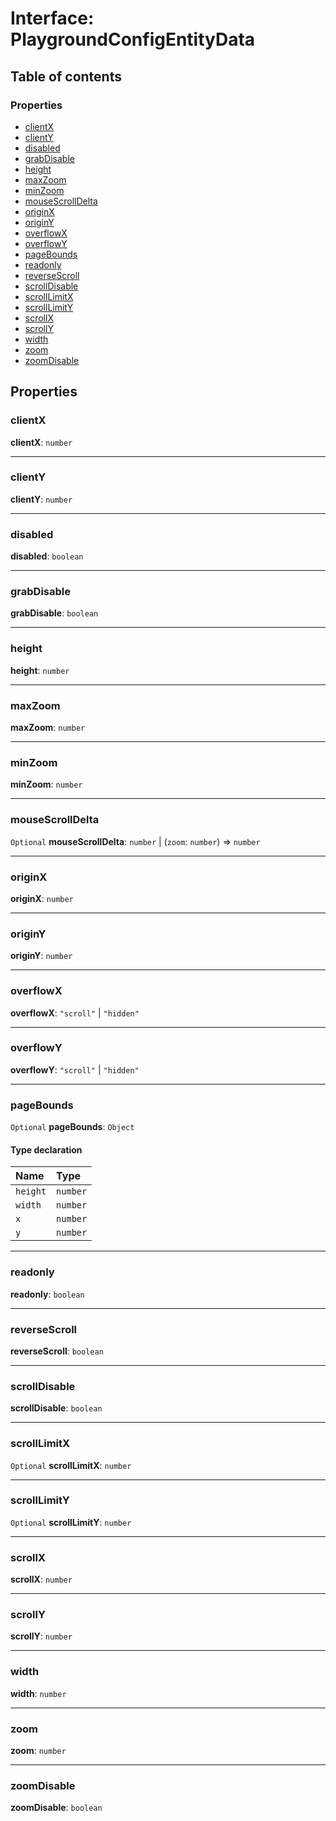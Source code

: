 # Interface: PlaygroundConfigEntityData

## Table of contents

### Properties

* [clientX](/auto-docs/free-layout-editor/interfaces/PlaygroundConfigEntityData.md#clientx)
* [clientY](/auto-docs/free-layout-editor/interfaces/PlaygroundConfigEntityData.md#clienty)
* [disabled](/auto-docs/free-layout-editor/interfaces/PlaygroundConfigEntityData.md#disabled)
* [grabDisable](/auto-docs/free-layout-editor/interfaces/PlaygroundConfigEntityData.md#grabdisable)
* [height](/auto-docs/free-layout-editor/interfaces/PlaygroundConfigEntityData.md#height)
* [maxZoom](/auto-docs/free-layout-editor/interfaces/PlaygroundConfigEntityData.md#maxzoom)
* [minZoom](/auto-docs/free-layout-editor/interfaces/PlaygroundConfigEntityData.md#minzoom)
* [mouseScrollDelta](/auto-docs/free-layout-editor/interfaces/PlaygroundConfigEntityData.md#mousescrolldelta)
* [originX](/auto-docs/free-layout-editor/interfaces/PlaygroundConfigEntityData.md#originx)
* [originY](/auto-docs/free-layout-editor/interfaces/PlaygroundConfigEntityData.md#originy)
* [overflowX](/auto-docs/free-layout-editor/interfaces/PlaygroundConfigEntityData.md#overflowx)
* [overflowY](/auto-docs/free-layout-editor/interfaces/PlaygroundConfigEntityData.md#overflowy)
* [pageBounds](/auto-docs/free-layout-editor/interfaces/PlaygroundConfigEntityData.md#pagebounds)
* [readonly](/auto-docs/free-layout-editor/interfaces/PlaygroundConfigEntityData.md#readonly)
* [reverseScroll](/auto-docs/free-layout-editor/interfaces/PlaygroundConfigEntityData.md#reversescroll)
* [scrollDisable](/auto-docs/free-layout-editor/interfaces/PlaygroundConfigEntityData.md#scrolldisable)
* [scrollLimitX](/auto-docs/free-layout-editor/interfaces/PlaygroundConfigEntityData.md#scrolllimitx)
* [scrollLimitY](/auto-docs/free-layout-editor/interfaces/PlaygroundConfigEntityData.md#scrolllimity)
* [scrollX](/auto-docs/free-layout-editor/interfaces/PlaygroundConfigEntityData.md#scrollx)
* [scrollY](/auto-docs/free-layout-editor/interfaces/PlaygroundConfigEntityData.md#scrolly)
* [width](/auto-docs/free-layout-editor/interfaces/PlaygroundConfigEntityData.md#width)
* [zoom](/auto-docs/free-layout-editor/interfaces/PlaygroundConfigEntityData.md#zoom)
* [zoomDisable](/auto-docs/free-layout-editor/interfaces/PlaygroundConfigEntityData.md#zoomdisable)

## Properties

### clientX

**clientX**: `number`

***

### clientY

**clientY**: `number`

***

### disabled

**disabled**: `boolean`

***

### grabDisable

**grabDisable**: `boolean`

***

### height

**height**: `number`

***

### maxZoom

**maxZoom**: `number`

***

### minZoom

**minZoom**: `number`

***

### mouseScrollDelta

`Optional` **mouseScrollDelta**: `number` | (`zoom`: `number`) => `number`

***

### originX

**originX**: `number`

***

### originY

**originY**: `number`

***

### overflowX

**overflowX**: `"scroll"` | `"hidden"`

***

### overflowY

**overflowY**: `"scroll"` | `"hidden"`

***

### pageBounds

`Optional` **pageBounds**: `Object`

#### Type declaration

| Name | Type |
| :------ | :------ |
| `height` | `number` |
| `width` | `number` |
| `x` | `number` |
| `y` | `number` |

***

### readonly

**readonly**: `boolean`

***

### reverseScroll

**reverseScroll**: `boolean`

***

### scrollDisable

**scrollDisable**: `boolean`

***

### scrollLimitX

`Optional` **scrollLimitX**: `number`

***

### scrollLimitY

`Optional` **scrollLimitY**: `number`

***

### scrollX

**scrollX**: `number`

***

### scrollY

**scrollY**: `number`

***

### width

**width**: `number`

***

### zoom

**zoom**: `number`

***

### zoomDisable

**zoomDisable**: `boolean`
